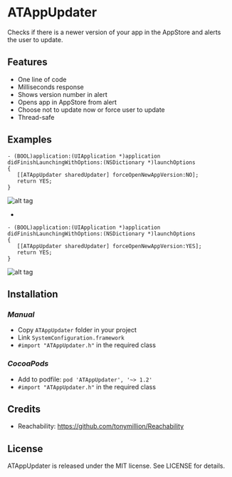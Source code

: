 # ATAppUpdater
Checks if there is a newer version of your app in the AppStore and alerts the user to update.

## Features

- One line of code
- Milliseconds response
- Shows version number in alert
- Opens app in AppStore from alert
- Choose not to update now or force user to update
- Thread-safe

## Examples

````objc
- (BOOL)application:(UIApplication *)application didFinishLaunchingWithOptions:(NSDictionary *)launchOptions
{
   [[ATAppUpdater sharedUpdater] forceOpenNewAppVersion:NO];
   return YES;
}
````
![alt tag](http://www.apptality.co.za/images/github/ATAppUpdater1.png)

-

````objc
- (BOOL)application:(UIApplication *)application didFinishLaunchingWithOptions:(NSDictionary *)launchOptions
{
   [[ATAppUpdater sharedUpdater] forceOpenNewAppVersion:YES];
   return YES;
}
````
![alt tag](http://www.apptality.co.za/images/github/ATAppUpdater2.png)

## Installation

### *Manual*

- Copy `ATAppUpdater` folder in your project
- Link `SystemConfiguration.framework`
- `#import "ATAppUpdater.h"` in the required class

### *CocoaPods*

- Add to podfile: `pod 'ATAppUpdater', '~> 1.2'`
- `#import "ATAppUpdater.h"` in the required class

## Credits

- Reachability: <https://github.com/tonymillion/Reachability>

## License

ATAppUpdater is released under the MIT license. See LICENSE for details.
